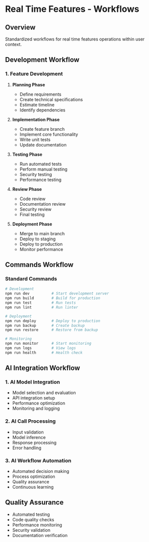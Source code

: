 # Real Time Features - Workflows

## Overview
Standardized workflows for real time features operations within user context.

## Development Workflow

### 1. Feature Development
1. **Planning Phase**
   - Define requirements
   - Create technical specifications
   - Estimate timeline
   - Identify dependencies

2. **Implementation Phase**
   - Create feature branch
   - Implement core functionality
   - Write unit tests
   - Update documentation

3. **Testing Phase**
   - Run automated tests
   - Perform manual testing
   - Security testing
   - Performance testing

4. **Review Phase**
   - Code review
   - Documentation review
   - Security review
   - Final testing

5. **Deployment Phase**
   - Merge to main branch
   - Deploy to staging
   - Deploy to production
   - Monitor performance

## Commands Workflow

### Standard Commands
```bash
# Development
npm run dev          # Start development server
npm run build        # Build for production
npm run test         # Run tests
npm run lint         # Run linter

# Deployment
npm run deploy       # Deploy to production
npm run backup       # Create backup
npm run restore      # Restore from backup

# Monitoring
npm run monitor      # Start monitoring
npm run logs         # View logs
npm run health       # Health check
```

## AI Integration Workflow

### 1. AI Model Integration
- Model selection and evaluation
- API integration setup
- Performance optimization
- Monitoring and logging

### 2. AI Call Processing
- Input validation
- Model inference
- Response processing
- Error handling

### 3. AI Workflow Automation
- Automated decision making
- Process optimization
- Quality assurance
- Continuous learning

## Quality Assurance
- Automated testing
- Code quality checks
- Performance monitoring
- Security validation
- Documentation verification
